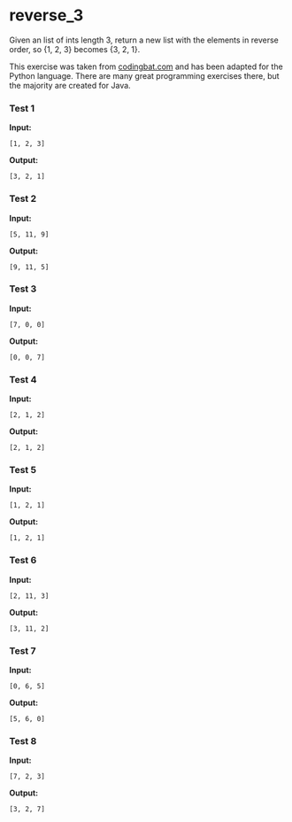 # reverse_3





Given an list of ints length 3, return a new list with the elements in reverse order, so {1, 2, 3} becomes {3, 2, 1}.

This exercise was taken from [codingbat.com](https://codingbat.com/prob/p112409) and has been adapted for the Python language. There are many great programming exercises there, but the majority are created for Java.






### Test 1
**Input:**
```
[1, 2, 3]
```
**Output:**
```
[3, 2, 1]
```
### Test 2
**Input:**
```
[5, 11, 9]
```
**Output:**
```
[9, 11, 5]
```
### Test 3
**Input:**
```
[7, 0, 0]
```
**Output:**
```
[0, 0, 7]
```
### Test 4
**Input:**
```
[2, 1, 2]
```
**Output:**
```
[2, 1, 2]
```
### Test 5
**Input:**
```
[1, 2, 1]
```
**Output:**
```
[1, 2, 1]
```
### Test 6
**Input:**
```
[2, 11, 3]
```
**Output:**
```
[3, 11, 2]
```
### Test 7
**Input:**
```
[0, 6, 5]
```
**Output:**
```
[5, 6, 0]
```
### Test 8
**Input:**
```
[7, 2, 3]
```
**Output:**
```
[3, 2, 7]
```

